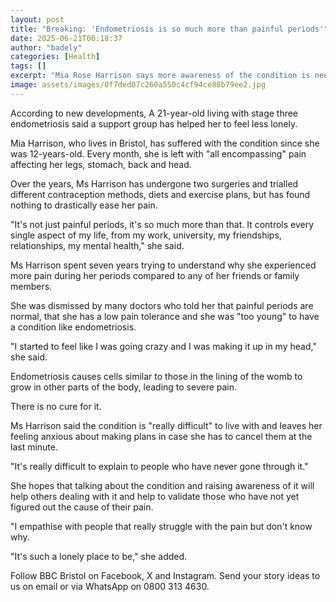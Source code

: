 ```yaml
---
layout: post
title: "Breaking: 'Endometriosis is so much more than painful periods'"
date: 2025-06-21T06:18:37
author: "badely"
categories: [Health]
tags: []
excerpt: "Mia Rose Harrison says more awareness of the condition is needed."
image: assets/images/0f7ded07c260a550c4cf94ce88b79ee2.jpg
---
```


According to new developments, A 21-year-old living with stage three endometriosis said a support group has helped her to feel less lonely.

Mia Harrison, who lives in Bristol, has suffered with the condition since she was 12-years-old. Every month, she is left with "all encompassing" pain affecting her legs, stomach, back and head.

Over the years, Ms Harrison has undergone two surgeries and trialled different contraception methods, diets and exercise plans, but has found nothing to drastically ease her pain.

"It's not just painful periods, it's so much more than that. It controls every single aspect of my life, from my work, university, my friendships, relationships, my mental health," she said.

Ms Harrison spent seven years trying to understand why she experienced more pain during her periods compared to any of her friends or family members.

She was dismissed by many doctors who told her that painful periods are normal, that she has a low pain tolerance and she was "too young" to have a condition like endometriosis.

"I started to feel like I was going crazy and I was making it up in my head," she said.

Endometriosis causes cells similar to those in the lining of the womb to grow in other parts of the body, leading to severe pain.

There is no cure for it.

Ms Harrison said the condition is "really difficult" to live with and leaves her feeling anxious about making plans in case she has to cancel them at the last minute.

"It's really difficult to explain to people who have never gone through it."

She hopes that talking about the condition and raising awareness of it will help others dealing with it and help to validate those who have not yet figured out the cause of their pain.

"I empathise with people that really struggle with the pain but don't know why.

"It's such a lonely place to be," she added.

Follow BBC Bristol on Facebook, X and Instagram. Send your story ideas to us on email or via WhatsApp on 0800 313 4630.

